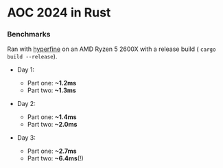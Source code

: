 # AOC 2024 in Rust

### Benchmarks

Ran with [hyperfine](https://github.com/sharkdp/hyperfine) on an AMD Ryzen 5 2600X with a release build (
`cargo build --release`).

- Day 1:
    - Part one: **~1.2ms**
    - Part two: **~1.3ms**

- Day 2:
    - Part one: **~1.4ms**
    - Part two: **~2.0ms**

- Day 3:
    - Part one: **~2.7ms**
    - Part two: **~6.4ms**(!)